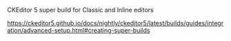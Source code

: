 CKEditor 5 super build for Classic and Inline editors

https://ckeditor5.github.io/docs/nightly/ckeditor5/latest/builds/guides/integration/advanced-setup.html#creating-super-builds

